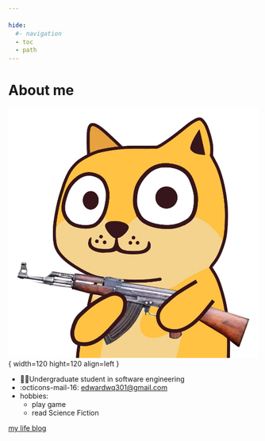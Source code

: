 ```yaml
---

hide:
  #- navigation
  - toc
  - path
---
```


# About me

![dog](image/gode.jpg){ width=120 hight=120 align=left }


- :student:Undergraduate student in software engineering
- :octicons-mail-16: edwardwq301@gmail.com
- hobbies:
    - play game
    - read Science Fiction

[my life blog](https://beautifulwq.github.io/hugoblog/)